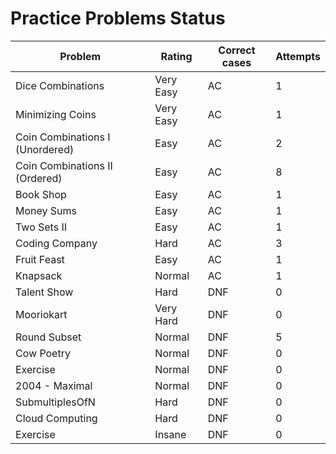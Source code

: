 # Practice Problems Status
Problem|Rating|Correct cases|Attempts
-|-|-|-
Dice Combinations|Very Easy|AC|1
Minimizing Coins|Very Easy|AC|1
Coin Combinations I (Unordered)|Easy|AC|2
Coin Combinations II (Ordered)|Easy|AC|8
Book Shop|Easy|AC|1
Money Sums|Easy|AC|1
Two Sets II|Easy|AC|1
Coding Company|Hard|AC|3
Fruit Feast|Easy|AC|1
Knapsack|Normal|AC|1
Talent Show|Hard|DNF|0
Mooriokart|Very Hard|DNF|0
Round Subset|Normal|DNF|5
Cow Poetry|Normal|DNF|0
Exercise|Normal|DNF|0
2004 - Maximal|Normal|DNF|0
SubmultiplesOfN|Hard|DNF|0
Cloud Computing|Hard|DNF|0
Exercise|Insane|DNF|0